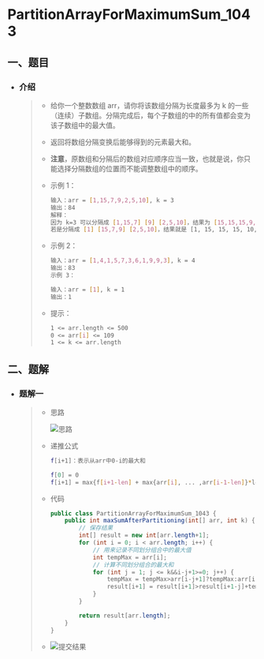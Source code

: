 # PartitionArrayForMaximumSum_1043

## 一、题目

- ### 介绍

  > - 给你一个整数数组 arr，请你将该数组分隔为长度最多为 k 的一些（连续）子数组。分隔完成后，每个子数组的中的所有值都会变为该子数组中的最大值。
  >
  > - 返回将数组分隔变换后能够得到的元素最大和。
  >
  > - **注意**，原数组和分隔后的数组对应顺序应当一致，也就是说，你只能选择分隔数组的位置而不能调整数组中的顺序。
  >
  > - 示例 1：
  >
  >   ```bash
  >   输入：arr = [1,15,7,9,2,5,10], k = 3
  >   输出：84
  >   解释：
  >   因为 k=3 可以分隔成 [1,15,7] [9] [2,5,10]，结果为 [15,15,15,9,10,10,10]，和为 84，是该数组所有分隔变换后元素总和最大的。
  >   若是分隔成 [1] [15,7,9] [2,5,10]，结果就是 [1, 15, 15, 15, 10, 10, 10] 但这种分隔方式的元素总和（76）小于上一种。 
  >   ```
  >
  > - 示例 2：
  >
  >   ```bash
  >   输入：arr = [1,4,1,5,7,3,6,1,9,9,3], k = 4
  >   输出：83
  >   示例 3：
  >   
  >   输入：arr = [1], k = 1
  >   输出：1
  >   ```
  >
  > - 提示：
  >
  >   ```bash
  >   1 <= arr.length <= 500
  >   0 <= arr[i] <= 109
  >   1 <= k <= arr.length
  >   ```

## 二、题解

- ### 题解一

  > - 思路
  >
  >   ![思路](PartitionArrayForMaximumSum_1043/{89AE4FA0-12C6-1D2D-AF31-97F2C59906D6}.jpg)
  >
  > - 递推公式
  >
  >   ```bash
  >   f[i+1]：表示从arr中0-i的最大和
  >   
  >   f[0] = 0
  >   f[i+1] = max{f[i+1-len] + max{arr[i], ... ,arr[i-1-len]}*len},1≤len≤k
  >   ```
  >
  > - 代码
  >
  >   ```java
  >   public class PartitionArrayForMaximumSum_1043 {
  >       public int maxSumAfterPartitioning(int[] arr, int k) {
  >           // 保存结果
  >           int[] result = new int[arr.length+1];
  >           for (int i = 0; i < arr.length; i++) {
  >               // 用来记录不同划分组合中的最大值
  >               int tempMax = arr[i];
  >               // 计算不同划分组合的最大和
  >               for (int j = 1; j <= k&&i-j+1>=0; j++) {
  >                   tempMax = tempMax>arr[i-j+1]?tempMax:arr[i-j+1];
  >                   result[i+1] = result[i+1]>result[i+1-j]+tempMax*j?result[i+1]:result[i+1-j]+tempMax*j;
  >               }
  >           }
  >   
  >           return result[arr.length];
  >       }
  >   }
  >   ```
  >
  > - ![提交结果](https://gitee.com/lazy-r/img/raw/master/blog/2.png)
